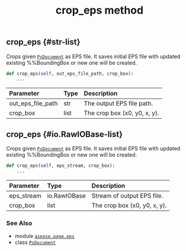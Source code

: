 ﻿---
title: crop_eps method
second_title: Aspose.Page for Python via .NET API References
description: 
type: docs
weight: 70
url: /python-net/aspose.page.eps/psdocument/crop_eps/
is_root: false
---

## crop_eps {#str-list}

Crops given [`PsDocument`](/page/python-net/aspose.page.eps/psdocument) as EPS file.
It saves initial EPS file with updated existing %%BoundingBox or new one will be created.



```python
def crop_eps(self, out_eps_file_path, crop_box):
    ...
```


| Parameter | Type | Description |
| :- | :- | :- |
| out_eps_file_path | str | The output EPS file path. |
| crop_box | list | The crop box (x0, y0, x, y). |


## crop_eps {#io.RawIOBase-list}

Crops given [`PsDocument`](/page/python-net/aspose.page.eps/psdocument) as EPS file.
It saves initial EPS file with updated existing %%BoundingBox or new one will be created.



```python
def crop_eps(self, eps_stream, crop_box):
    ...
```


| Parameter | Type | Description |
| :- | :- | :- |
| eps_stream | io.RawIOBase | Stream of output EPS file. |
| crop_box | list | The crop box (x0, y0, x, y). |



### See Also
* module [`aspose.page.eps`](../../)
* class [`PsDocument`](/page/python-net/aspose.page.eps/psdocument)
